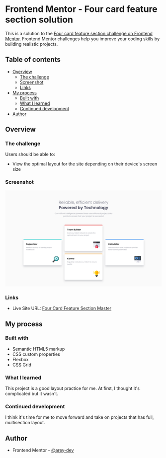# Frontend Mentor - Four card feature section solution

This is a solution to the [Four card feature section challenge on Frontend Mentor](https://www.frontendmentor.io/challenges/four-card-feature-section-weK1eFYK). Frontend Mentor challenges help you improve your coding skills by building realistic projects. 

## Table of contents

- [Overview](#overview)
  - [The challenge](#the-challenge)
  - [Screenshot](#screenshot)
  - [Links](#links)
- [My process](#my-process)
  - [Built with](#built-with)
  - [What I learned](#what-i-learned)
  - [Continued development](#continued-development)
- [Author](#author)

## Overview

### The challenge

Users should be able to:

- View the optimal layout for the site depending on their device's screen size

### Screenshot

![](./images/Screenshot-Frontendmentor-%236.png)

### Links

- Live Site URL: [Four Card Feature Section Master](https://arey-dev.github.io/four-card-feature-section-master/)

## My process

### Built with

- Semantic HTML5 markup
- CSS custom properties
- Flexbox
- CSS Grid

### What I learned

This project is a good layout practice for me. At first, I thought it's complicated but it wasn't.

### Continued development

I think it's time for me to move forward and take on projects that has full, multisection layout. 


## Author

- Frontend Mentor - [@arey-dev](https://www.frontendmentor.io/profile/arey-dev)
